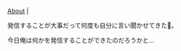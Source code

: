 <!DOCTYPE html><html><head><meta charSet="utf-8" class="next-head"/><link rel="preload" href="/_next/2570d339-53ed-43f7-9eaa-303b1ad83af9/page/post.js" as="script"/><link rel="preload" href="/_next/2570d339-53ed-43f7-9eaa-303b1ad83af9/page/_app.js" as="script"/><link rel="preload" href="/_next/2570d339-53ed-43f7-9eaa-303b1ad83af9/page/_error.js" as="script"/><link rel="preload" href="/_next/static/commons/main-4fd3a121c64608711d8c.js" as="script"/><meta charSet="utf-8"/><meta name="viewport" content="initial-scale=1.0, width=device-width"/><link rel="stylesheet" href="/_next/static/style.css"/></head><body><div id="__next"><main><a href="/about/">About</a> |<div><p>発信することが大事だって何度も自分に言い聞かせてきた。
今日俺は何かを発信することができたのだろうかと...</p>
</div><script src="/static/undefined"></script></main></div><div id="__next-error"></div><script>
          __NEXT_DATA__ = {"props":{"pageProps":{"post":{"title":"第三話 台湾一周の旅","date":20180723,"category":"自転車","bodyContent":"発信することが大事だって何度も自分に言い聞かせてきた\b。\n今日俺は何かを発信することができたのだろうかと...","bodyHtml":"\u003cp\u003e発信することが大事だって何度も自分に言い聞かせてきた\b。\n今日俺は何かを発信することができたのだろうかと...\u003c/p\u003e\n","preview":"発信することが大事だって何度も自分に言い聞かせてきた\b。\n今日俺は何かを発信することができたのだろうかと...","dir":"json","base":"sample3.json","ext":".json","sourceBase":"sample3.md","sourceExt":".md"}}},"page":"/post","pathname":"/post","query":{"path":"sample3.json"},"buildId":"2570d339-53ed-43f7-9eaa-303b1ad83af9","assetPrefix":"","nextExport":true,"err":null,"chunks":[]}
          module={}
          __NEXT_LOADED_PAGES__ = []
          __NEXT_LOADED_CHUNKS__ = []

          __NEXT_REGISTER_PAGE = function (route, fn) {
            __NEXT_LOADED_PAGES__.push({ route: route, fn: fn })
          }

          __NEXT_REGISTER_CHUNK = function (chunkName, fn) {
            __NEXT_LOADED_CHUNKS__.push({ chunkName: chunkName, fn: fn })
          }

          false
        </script><script async="" id="__NEXT_PAGE__/post" src="/_next/2570d339-53ed-43f7-9eaa-303b1ad83af9/page/post.js"></script><script async="" id="__NEXT_PAGE__/_app" src="/_next/2570d339-53ed-43f7-9eaa-303b1ad83af9/page/_app.js"></script><script async="" id="__NEXT_PAGE__/_error" src="/_next/2570d339-53ed-43f7-9eaa-303b1ad83af9/page/_error.js"></script><script src="/_next/static/commons/main-4fd3a121c64608711d8c.js" async=""></script></body></html>